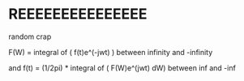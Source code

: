 # REEEEEEEEEEEEEEE
random crap

F(W) = integral of ( f(t)e^(-jwt) ) between infinity and -infinity

and f(t) = (1/2pi) * integral of ( F(W)e^(jwt) dW) between inf and -inf
